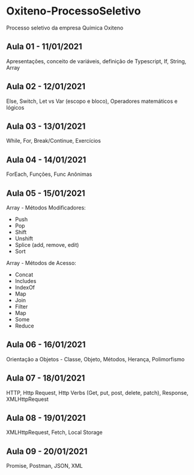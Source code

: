 # Oxiteno-ProcessoSeletivo
Processo seletivo da empresa Química Oxiteno

## Aula 01 - 11/01/2021
Apresentações, conceito de variáveis, definição de Typescript, If, String, Array

## Aula 02 - 12/01/2021
Else, Switch, Let vs Var (escopo e bloco), Operadores matemáticos e lógicos

## Aula 03 - 13/01/2021
While, For, Break/Continue, Exercícios

## Aula 04 - 14/01/2021
ForEach, Funções, Func Anônimas

## Aula 05 - 15/01/2021
Array - Métodos Modificadores: 
- Push
- Pop
- Shift
- Unshift
- Splice (add, remove, edit)
- Sort

Array - Métodos de Acesso:
- Concat
- Includes
- IndexOf
- Map
- Join
- Filter
- Map
- Some
- Reduce

## Aula 06 - 16/01/2021
Orientação a Objetos - Classe, Objeto, Métodos, Herança, Polimorfismo

## Aula 07 - 18/01/2021
HTTP, Http Request, Http Verbs (Get, put, post, delete, patch), Response, XMLHttpRequest

## Aula 08 - 19/01/2021
XMLHttpRequest, Fetch, Local Storage

## Aula 09 - 20/01/2021
Promise, Postman, JSON, XML

